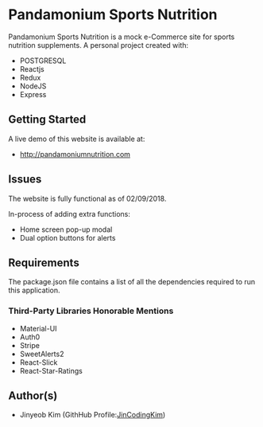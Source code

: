 # Pandamonium Sports Nutrition

Pandamonium Sports Nutrition is a mock e-Commerce site for sports nutrition supplements.
A personal project created with:

* POSTGRESQL
* Reactjs
* Redux
* NodeJS
* Express

## Getting Started

A live demo of this website is available at:

* http://pandamoniumnutrition.com

## Issues

The website is fully functional as of 02/09/2018.

In-process of adding extra functions:

* Home screen pop-up modal
* Dual option buttons for alerts

## Requirements

The package.json file contains a list of all the dependencies required to run this application.

### Third-Party Libraries Honorable Mentions

* Material-UI
* Auth0
* Stripe
* SweetAlerts2
* React-Slick
* React-Star-Ratings

## Author(s)

* Jinyeob Kim (GithHub Profile:<a href="https://github.com/JinCodingKim">JinCodingKim</a>)
